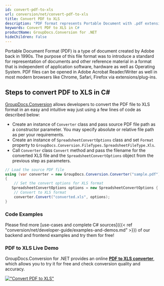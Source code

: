 ```yaml
---
id: convert-pdf-to-xls
url: conversion/net/convert-pdf-to-xls
title: Convert PDF to XLS
description: "PDF format represents Portable Document with .pdf extension. Learn how to convert PDF to XLS file programmatically in C# language using GroupDocs.Conversion for .NET library."
keywords: Convert PDF to XLS in C#
productName: GroupDocs.Conversion for .NET
hideChildren: False
---
```


Portable Document Format (PDF) is a type of document created by Adobe back in 1990s. The purpose of this file format was to introduce a standard for representation of documents and other reference material in a format that is independent of application software, hardware as well as Operating System. PDF files can be opened in Adobe Acrobat Reader/Writer as well in most modern browsers like Chrome, Safari, Firefox via extensions/plug-ins.

## Steps to convert PDF to XLS in C#

[GroupDocs.Conversion](https://products.groupdocs.com/conversion/net) allows developers to convert the PDF file to XLS format in an easy and intuitive way just using a few lines of code as described below:

* Create an instance of `Converter` class and pass source PDF file path as a constructor parameter. You may specify absolute or relative file path as per your requirements. 
* Create an instance of `SpreadsheetConvertOptions` class and set `Format` property to `GroupDocs.Conversion.FileTypes.SpreadsheetFileType.Xls`.
* Call `Converter` class `Convert` method and pass the filename for the converted XLS file and the `SpreadsheetConvertOptions` object from the previous step as parameters.

```csharp
// Load the source PDF file
using (var converter = new GroupDocs.Conversion.Converter("sample.pdf"))
{
    // Set the convert options for XLS format
   SpreadsheetConvertOptions options = new SpreadsheetConvertOptions { Format = GroupDocs.Conversion.FileTypes.SpreadsheetFileType.Xls };
    // Convert to XLS format
    converter.Convert("converted.xls", options);
}
```

### Code Examples

Please find more [use-cases and complete C# sources]({{< ref "conversion/net/developer-guide/examples-and-demos.md" >}}) of our backend and frontend examples and try them for free!

### PDF to XLS Live Demo

GroupDocs.Conversion for .NET provides an online [**PDF to XLS converter**](https://products.groupdocs.app/conversion/pdf-to-xls), which allows you to try it for free and check conversion quality and accuracy.

[!["Convert PDF to XLS"](conversion/net/images/convert-to-xls/convert-pdf-to-xls.png)](https://products.groupdocs.app/conversion/pdf-to-xls)